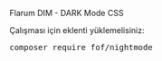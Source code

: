 Flarum DIM - DARK Mode CSS

Çalışması için eklenti yüklemelisiniz:

<div class="highlight highlight-source-shell"><pre>composer require fof/nightmode</pre></div>

